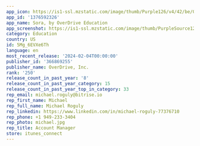 ```yaml
---
app_icon: https://is1-ssl.mzstatic.com/image/thumb/Purple126/v4/42/be/01/42be01ad-7686-e8d1-f7e1-ccf4d3aedf25/AppIcon-0-0-1x_U007emarketing-0-4-0-85-220.png/1024x1024bb.png
app_id: '1376592326'
app_name: Sora, by OverDrive Education
app_screenshot: https://is1-ssl.mzstatic.com/image/thumb/PurpleSource126/v4/b1/7b/94/b17b9469-b23e-46ff-88a6-45e20190ca85/90168542-ed9c-44c1-9af6-468daca13e93_Slide_1.jpg/1242x2688bb.png
category: Education
country: US
id: 5Mg_6EVXe6Th
language: en
most_recent_release: '2024-02-04T00:00:00'
publisher_id: '366869255'
publisher_name: OverDrive, Inc.
rank: '250'
release_count_in_past_year: '8'
release_count_in_past_year_category: 15
release_count_in_past_year_top_in_category: 33
rep_email: michael.roguly@bitrise.io
rep_first_name: Michael
rep_full_name: Michael Roguly
rep_linkedin: https://www.linkedin.com/in/michael-roguly-77376710
rep_phone: +1 949-233-3404
rep_photo: michael.jpg
rep_title: Account Manager
store: itunes_connect
---
```

